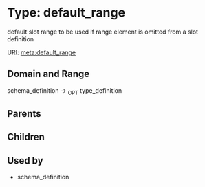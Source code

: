 
# Type: default_range


default slot range to be used if range element is omitted from a slot definition

URI: [meta:default_range](https://w3id.org/biolink/biolinkml/meta/default_range)


## Domain and Range

schema_definition ->  <sub>OPT</sub> type_definition

## Parents


## Children


## Used by

 * schema_definition
